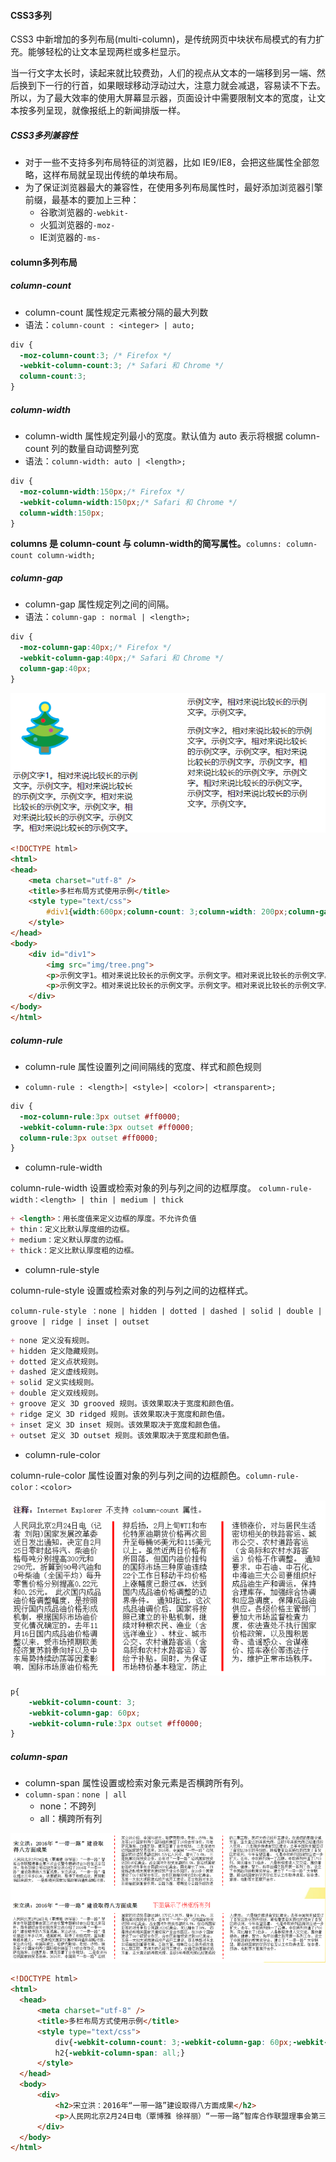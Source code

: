 #### CSS3多列

CSS3 中新增加的多列布局(multi-column)，是传统网页中块状布局模式的有力扩充。能够轻松的让文本呈现两栏或多栏显示。

当一行文字太长时，读起来就比较费劲，人们的视点从文本的一端移到另一端、然后换到下一行的行首，如果眼球移动浮动过大，注意力就会减退，容易读不下去。所以，为了最大效率的使用大屏幕显示器，页面设计中需要限制文本的宽度，让文本按多列呈现，就像报纸上的新闻排版一样。

##### CSS3多列兼容性

- 对于一些不支持多列布局特征的浏览器，比如 IE9/IE8，会把这些属性全部忽略，这样布局就呈现出传统的单块布局。
- 为了保证浏览器最大的兼容性，在使用多列布局属性时，最好添加浏览器引擎前缀，最基本的要加上三种：
  - 谷歌浏览器的`-webkit-`
  - 火狐浏览器的`-moz-`
  - IE浏览器的`-ms-`

#### column多列布局

##### column-count

+ column-count 属性规定元素被分隔的最大列数
+ 语法：`column-count : <integer> | auto;`

```css
div {
  -moz-column-count:3; /* Firefox */
  -webkit-column-count:3; /* Safari 和 Chrome */
  column-count:3;
}
```

##### column-width

+ column-width 属性规定列最小的宽度。默认值为 auto 表示将根据 column-count 列的数量自动调整列宽
+ 语法：`column-width: auto | <length>;`

```css
div {
  -moz-column-width:150px;/* Firefox */
  -webkit-column-width:150px;/* Safari 和 Chrome */
  column-width:150px;
}
```

**columns 是 column-count 与 column-width的简写属性。**`columns: column-count column-width;`

##### column-gap

+ column-gap 属性规定列之间的间隔。
+ 语法：`column-gap : normal | <length>;`

```css
div {
  -moz-column-gap:40px;/* Firefox */
  -webkit-column-gap:40px;/* Safari 和 Chrome */
  column-gap:40px;
}
```

![](images/82.png)

```html
<!DOCTYPE html>
<html>
<head>
	<meta charset="utf-8" />
	<title>多栏布局方式使用示例</title>
	<style type="text/css">
		#div1{width:600px;column-count: 3;column-width: 200px;column-gap: 100px;}
	</style>
</head>
<body>
	<div id="div1">
		<img src="img/tree.png">
		<p>示例文字1。相对来说比较长的示例文字。示例文字。相对来说比较长的示例文字。示例文字。相对来说比较长的示例文字。示例文字。相对来说比较长的示例文字。示例文字。相对来说比较长的示例文字。示例文字。相对来说比较长的示例文字。示例文字。</p>
		<p>示例文字2。相对来说比较长的示例文字。示例文字。相对来说比较长的示例文字。示例文字。相对来说比较长的示例文字。示例文字。相对来说比较长的示例文字。示例文字。相对来说比较长的示例文字。示例文字。相对来说比较长的示例文字。示例文字。</p>
	</div>
</body>
</html>
```

##### column-rule

+ column-rule 属性设置列之间间隔线的宽度、样式和颜色规则


+ `column-rule : <length>| <style>| <color>| <transparent>;`

```css
div {
  -moz-column-rule:3px outset #ff0000;
  -webkit-column-rule:3px outset #ff0000;
  column-rule:3px outset #ff0000;
}
```

+ column-rule-width

column-rule-width 设置或检索对象的列与列之间的边框厚度。
`column-rule-width：<length> | thin | medium | thick`

```markdown
+ <length>：用长度值来定义边框的厚度。不允许负值
+ thin：定义比默认厚度细的边框。
+ medium：定义默认厚度的边框。
+ thick：定义比默认厚度粗的边框。
```

+ column-rule-style

column-rule-style 设置或检索对象的列与列之间的边框样式。

`column-rule-style ：none | hidden | dotted | dashed | solid | double | groove | ridge | inset | outset`

```markdown
+ none 定义没有规则。
+ hidden 定义隐藏规则。
+ dotted 定义点状规则。
+ dashed 定义虚线规则。
+ solid 定义实线规则。
+ double 定义双线规则。
+ groove 定义 3D grooved 规则。该效果取决于宽度和颜色值。
+ ridge 定义 3D ridged 规则。该效果取决于宽度和颜色值。
+ inset 定义 3D inset 规则。该效果取决于宽度和颜色值。
+ outset 定义 3D outset 规则。该效果取决于宽度和颜色值。
```

+ column-rule-color

column-rule-color 属性设置对象的列与列之间的边框颜色。`column-rule-color：<color>`

![](images/83.png)

```css
p{
    -webkit-column-count: 3;
    -webkit-column-gap: 60px;
    -webkit-column-rule:3px outset #ff0000;
}
```

##### column-span

- column-span 属性设置或检索对象元素是否横跨所有列。
- `column-span：none | all`
  - none：不跨列
  - all：横跨所有列

![](images/84.png)

```html
<!DOCTYPE html>
<html>
  <head>
      <meta charset="utf-8" />
      <title>多栏布局方式使用示例</title>
      <style type="text/css">
          div{-webkit-column-count: 3;-webkit-column-gap: 60px;-webkit-column-rule:3px dashed #ff0000;}
          h2{-webkit-column-span: all;}
      </style>
  </head>
  <body>
      <div>
          <h2>宋立洪：2016年“一带一路”建设取得八方面成果</h2>
          <p>人民网北京2月24日电（覃博雅 徐祥丽）“一带一路”智库合作联盟理事会第三次会议暨专题研讨会24日在北京召开。商务部综合司巡视员宋立洪介绍了2016年“一带一路”建设取得的八方面成果。宋立洪说，“一带一路”倡议提出三年多以来，进展顺利，取得了积极成效，国际影响越来越大。...</p>
      </div>
  </body>
</html>
```